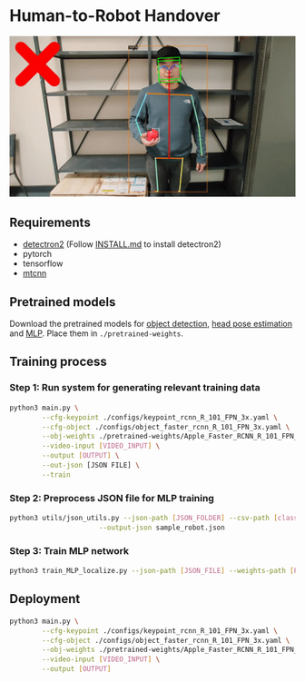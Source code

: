 # Human-to-Robot Handover
<div align="center">
<img src="./teaser/demo.gif" width="700"/><br>
</div>

## Requirements
* [detectron2](https://github.com/facebookresearch/detectron2) (Follow [INSTALL.md](https://github.com/facebookresearch/detectron2/blob/master/INSTALL.md) to install detectron2)
* pytorch
* tensorflow
* [mtcnn](https://github.com/ipazc/mtcnn)

## Pretrained models
Download the pretrained models for [object detection](https://drive.google.com/file/d/1gx6beqSOwh0mTkATEDe3tdKdya-vPZSZ/view?usp=sharing), [head pose estimation](https://drive.google.com/file/d/1kY2nfpnFsows14TLKTOd-8PYftOAeomh/view?usp=sharing) and [MLP](https://drive.google.com/file/d/1D192ELxRDVeyuI81r86G2PgVBLQNdhZk/view?usp=sharing). Place them in ```./pretrained-weights```.

## Training process
### Step 1: Run system for generating relevant training data
```bash
python3 main.py \
        --cfg-keypoint ./configs/keypoint_rcnn_R_101_FPN_3x.yaml \
        --cfg-object ./configs/object_faster_rcnn_R_101_FPN_3x.yaml \
        --obj-weights ./pretrained-weights/Apple_Faster_RCNN_R_101_FPN_3x.pth \
        --video-input [VIDEO_INPUT] \
        --output [OUTPUT] \
        --out-json [JSON FILE] \
        --train
```

### Step 2: Preprocess JSON file for MLP training
```bash
python3 utils/json_utils.py --json-path [JSON_FOLDER] --csv-path [classes.csv] \
                      --output-json sample_robot.json
```

### Step 3: Train MLP network
```bash
python3 train_MLP_localize.py --json-path [JSON_FILE] --weights-path [PATH_TO_WEIGHTS]
```

## Deployment
```bash
python3 main.py \
        --cfg-keypoint ./configs/keypoint_rcnn_R_101_FPN_3x.yaml \
        --cfg-object ./configs/object_faster_rcnn_R_101_FPN_3x.yaml \
        --obj-weights ./pretrained-weights/Apple_Faster_RCNN_R_101_FPN_3x.pth \
        --video-input [VIDEO_INPUT] \
        --output [OUTPUT]

